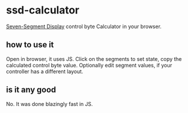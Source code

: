 # ssd-calculator

[Seven-Segment Display](https://en.wikipedia.org/wiki/Seven-segment_display) control byte Calculator in your browser.

## how to use it

Open in browser, it uses JS. Click on the segments to set state, copy the calculated control byte value. Optionally edit segment values, if your controller has a different layout.

## is it any good

No. It was done blazingly fast in JS.
